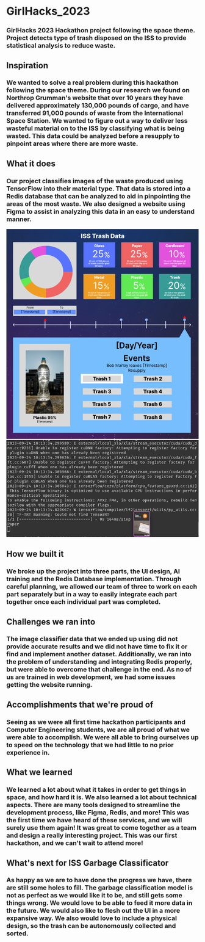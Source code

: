 # GirlHacks_2023
### GirlHacks 2023 Hackathon project following the space theme. Project detects type of trash disposed on the ISS to provide statistical analysis to reduce waste.
## Inspiration
### We wanted to solve a real problem during this hackathon following the space theme. During our research we found on Northrop Grumman's website that over 10 years they have delivered approximately 130,000 pounds of cargo, and have transferred 91,000 pounds of waste from the International Space Station. We wanted to figure out a way to deliver less wasteful material on to the ISS by classifying what is being wasted. This data could be analyzed before a resupply to pinpoint areas where there are more waste.
## What it does
### Our project classifies images of the waste produced using TensorFlow into their material type. That data is stored into a Redis database that can be analyzed to aid in pinpointing the areas of the most waste. We also designed a website using Figma to assist in analyzing this data in an easy to understand manner.
![Website design to visualize the data collected and stored in a database.](/images/website.png)
![The output of the python script printing the output of the classifier, along with the image be classified.](/images/output.png)
## How we built it
### We broke up the project into three parts, the UI design, AI training and the Redis Database implementation. Through careful planning, we allowed our team of three to work on each part separately but in a way to easily integrate each part together once each individual part was completed. 
## Challenges we ran into
### The image classifier data that we ended up using did not provide accurate results and we did not have time to fix it or find and implement another dataset. Additionally, we ran into the problem of understanding and integrating Redis properly, but were able to overcome that challenge in the end. As no of us are trained in web development, we had some issues getting the website running.
## Accomplishments that we're proud of
### Seeing as we were all first time hackathon participants and Computer Engineering students, we are all proud of what we were able to accomplish. We were all able to bring ourselves up to speed on the technology that we had little to no prior experience in. 
## What we learned
### We learned a lot about what it takes in order to get things in space, and how hard it is. We also learned a lot about technical aspects. There are many tools designed to streamline the development process, like Figma, Redis, and more! This was the first time we have heard of these services, and we will surely use them again! It was great to come together as a team and design a really interesting project. This was our first hackathon, and we can't wait to attend more!
## What's next for ISS Garbage Classificator
### As happy as we are to have done the progress we have, there are still some holes to fill. The garbage classification model is not as perfect as we would like it to be, and still gets some things wrong. We would love to be able to feed it more data in the future. We would also like to flesh out the UI in a more expansive way. We also would love to include a physical design, so the trash can be autonomously collected and sorted.
